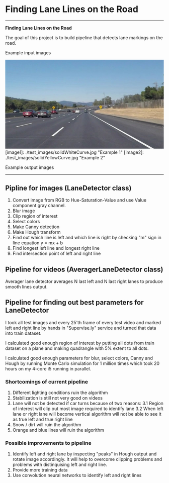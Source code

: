 # **Finding Lane Lines on the Road** 

---

**Finding Lane Lines on the Road**

The goal of this project is to build pipeline that detects lane markings on the road.

Example input images

![Example 1](test_images/solidWhiteCurve.jpg?raw=true "Example 1")
[image1]: ./test_images/solidWhiteCurve.jpg "Example 1"
[image2]: ./test_images/solidYellowCurve.jpg "Example 2"

Example output images

[image3]: ./test_images_output/solidWhiteCurve.jpg "Example 1"
[image4]: ./test_images_output/solidYellowCurve.jpg "Example 2"

---

## Pipline for images (LaneDetector class)

1. Convert image from RGB to Hue-Saturation-Value and use Value component gray channel.
2. Blur image
3. Clip region of interest
4. Select colors
5. Make Canny detection
6. Make Hough transform
7. Find out which line is left and which line is right by checking "m" sign in line equation y = mx + b
8. Find longest left line and longest right line
9. Find intersection point of left and right line

## Pipeline for videos (AveragerLaneDetector class)
Averager lane detector averages N last left and N last right lanes to produce smooth lines output.


## Pipeline for finding out best parameters for LaneDetector
I took all test images and every 25'th frame of every test video and marked left and right line by hands in "Supervise.ly" service and turned that data into train dataset.

I calculated good enough region of interest by putting all dots from train dataset on a plane and making quadrangle with 5% extent to all dots.

I calculated good enough parameters for blur, select colors, Canny and Hough by running Monte Carlo simulation for 1 million times which took 20 hours on my 4-core i5 running in parallel.

### Shortcomings of current pipeline

1. Different lighting conditions ruin the algorithm
2. Stabilization is still not very good on videos
3. Lane will not be detected if car turns because of two reasons:
3.1 Region of interest will clip out most image required to identify lane
3.2 When left lane or right lane will become vertical algorithm will not be able to see it as true left and true right line
4. Snow / dirt will ruin the algorithm
5. Orange and blue lines will ruin the algorithm 

### Possible improvements to pipeline

1. Identify left and right lane by inspecting "peaks" in Hough output and rotate image accordingly. It will help to overcome clipping problems and problems with distinquising left and right line.
2. Provide more training data
3. Use convolution neural networks to identify left and right lines



